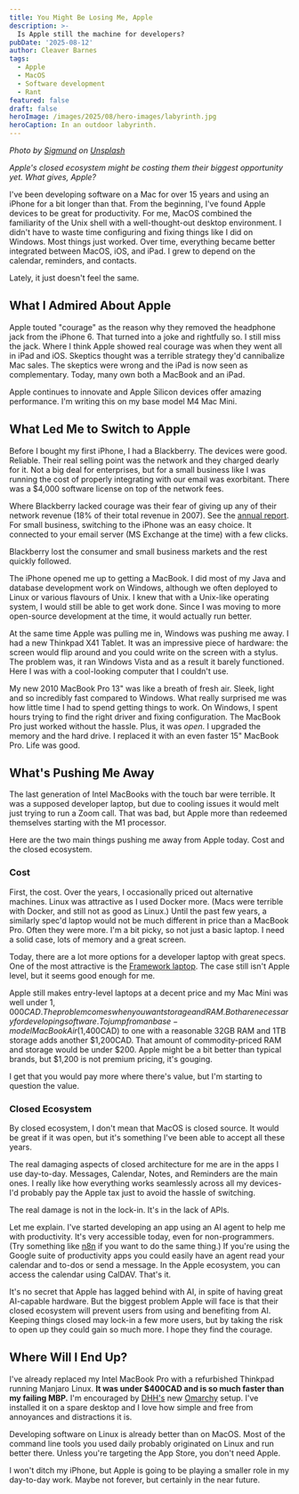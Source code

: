 ```yaml
---
title: You Might Be Losing Me, Apple
description: >-
  Is Apple still the machine for developers?
pubDate: '2025-08-12'
author: Cleaver Barnes
tags:
  - Apple
  - MacOS
  - Software development
  - Rant
featured: false
draft: false
heroImage: /images/2025/08/hero-images/labyrinth.jpg
heroCaption: In an outdoor labyrinth.
---
```

*Photo by [Sigmund](https://unsplash.com/@sigmund) on [Unsplash](https://unsplash.com/photos/green-grass-field-during-daytime-i2VgGp5BwJg)*

*Apple's closed ecosystem might be costing them their biggest opportunity yet. What gives, Apple?*

I've been developing software on a Mac for over 15 years and using an iPhone for a bit longer than that. From the beginning, I've found Apple devices to be great for productivity. For me, MacOS combined the familiarity of the Unix shell with a well-thought-out desktop environment. I didn't have to waste time configuring and fixing things like I did on Windows. Most things just worked. Over time, everything became better integrated between MacOS, iOS, and iPad. I grew to depend on the calendar, reminders, and contacts.

Lately, it just doesn't feel the same.

<!-- more -->

## What I Admired About Apple

Apple touted "courage" as the reason why they removed the headphone jack from the iPhone 6. That turned into a joke and rightfully so. I still miss the jack. Where I think Apple showed real courage was when they went all in iPad and iOS. Skeptics thought was a terrible strategy they'd cannibalize Mac sales. The skeptics were wrong and the iPad is now seen as complementary. Today, many own both a MacBook and an iPad.

Apple continues to innovate and Apple Silicon devices offer amazing performance. I'm writing this on my base model M4 Mac Mini.

## What Led Me to Switch to Apple

Before I bought my first iPhone, I had a Blackberry. The devices were good. Reliable. Their real selling point was the network and they charged dearly for it. Not a big deal for enterprises, but for a small business like I was running the cost of properly integrating with our email was exorbitant. There was a $4,000 software license on top of the network fees.

Where Blackberry lacked courage was their fear of giving up any of their network revenue (18% of their total revenue in 2007). See the [annual report](https://www.annualreports.com/HostedData/AnnualReportArchive/B/TSX_BB_2007.pdf). For small business, switching to the iPhone was an easy choice. It connected to your email server (MS Exchange at the time) with a few clicks.

Blackberry lost the consumer and small business markets and the rest quickly followed.

The iPhone opened me up to getting a MacBook. I did most of my Java and database development work on Windows, although we often deployed to Linux or various flavours of Unix. I knew that with a Unix-like operating system, I would still be able to get work done. Since I was moving to more open-source development at the time, it would actually run better.

At the same time Apple was pulling me in, Windows was pushing me away. I had a new Thinkpad X41 Tablet. It was an impressive piece of hardware: the screen would flip around and you could write on the screen with a stylus. The problem was, it ran Windows Vista and as a result it barely functioned. Here I was with a cool-looking computer that I couldn't use.

My new 2010 MacBook Pro 13" was like a breath of fresh air. Sleek, light and so incredibly fast compared to Windows. What really surprised me was how little time I had to spend getting things to work. On Windows, I spent hours trying to find the right driver and fixing configuration. The MacBook Pro just worked without the hassle. Plus, it was *open*. I upgraded the memory and the hard drive. I replaced it with an even faster 15" MacBook Pro. Life was good.

## What's Pushing Me Away

The last generation of Intel MacBooks with the touch bar were terrible. It was a supposed developer laptop, but due to cooling issues it would melt just trying to run a Zoom call. That was bad, but Apple more than redeemed themselves starting with the M1 processor.

Here are the two main things pushing me away from Apple today. Cost and the closed ecosystem.

### Cost

First, the cost. Over the years, I occasionally priced out alternative machines. Linux was attractive as I used Docker more. (Macs were terrible with Docker, and still not as good as Linux.) Until the past few years, a similarly spec'd laptop would not be much different in price than a MacBook Pro. Often they were more. I'm a bit picky, so not just a basic laptop. I need a solid case, lots of memory and a great screen.

Today, there are a lot more options for a developer laptop with great specs. One of the most attractive is the [Framework laptop](https://frame.work). The case still isn't Apple level, but it seems good enough for me.

Apple still makes entry-level laptops at a decent price and my Mac Mini was well under $1,000CAD. The problem comes when you want storage and RAM. Both are necessary for developing software. To jump from an base-model MacBook Air ($1,400CAD) to one with a reasonable 32GB RAM and 1TB storage adds another $1,200CAD. That amount of commodity-priced RAM and storage would be under $200. Apple might be a bit better than typical brands, but $1,200 is not premium pricing, it's gouging.

I get that you would pay more where there's value, but I'm starting to question the value.

### Closed Ecosystem

By closed ecosystem, I don't mean that MacOS is closed source. It would be great if it was open, but it's something I've been able to accept all these years.

The real damaging aspects of closed architecture for me are in the apps I use day-to-day. Messages, Calendar, Notes, and Reminders are the main ones. I really like how everything works seamlessly across all my devices-I'd probably pay the Apple tax just to avoid the hassle of switching.

The real damage is not in the lock-in. It's in the lack of APIs.

Let me explain. I've started developing an app using an AI agent to help me with productivity. It's very accessible today, even for non-programmers. (Try something like [n8n](https://n8n.io/) if you want to do the same thing.) If you're using the Google suite of productivity apps you could easily have an agent read your calendar and to-dos or send a message. In the Apple ecosystem, you can access the calendar using CalDAV. That's it.

It's no secret that Apple has lagged behind with AI, in spite of having great AI-capable hardware. But the biggest problem Apple will face is that their closed ecosystem will prevent users from using and benefiting from AI. Keeping things closed may lock-in a few more users, but by taking the risk to open up they could gain so much more. I hope they find the courage.

## Where Will I End Up?

I've already replaced my Intel MacBook Pro with a refurbished Thinkpad running Manjaro Linux. **It was under $400CAD and is so much faster than my failing MBP.** I'm encouraged by [DHH's](https://dhh.dk) new [Omarchy](https://omarchy.org) setup. I've installed it on a spare desktop and I love how simple and free from annoyances and distractions it is.

Developing software on Linux is already better than on MacOS. Most of the command line tools you used daily probably originated on Linux and run better there. Unless you're targeting the App Store, you don't need Apple.

I won't ditch my iPhone, but Apple is going to be playing a smaller role in my day-to-day work. Maybe not forever, but certainly in the near future.

